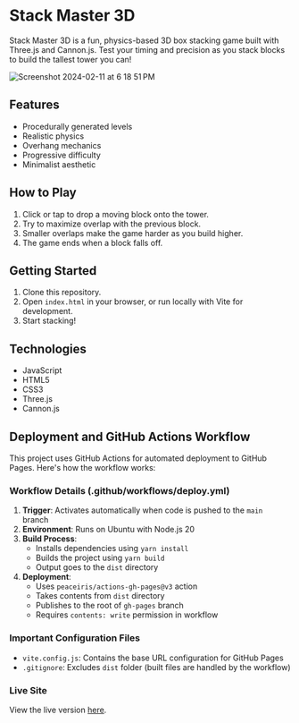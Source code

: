 <!-- @format -->

# Stack Master 3D

Stack Master 3D is a fun, physics-based 3D box stacking game built with Three.js and Cannon.js. Test your timing and precision as you stack blocks to build the tallest tower you can!

![Screenshot 2024-02-11 at 6 18 51 PM](https://github.com/IbkEhinmowo/StackGame/assets/142057631/a51898cb-a185-4e00-ac38-7483d1585587)

## Features

- Procedurally generated levels
- Realistic physics
- Overhang mechanics
- Progressive difficulty
- Minimalist aesthetic

## How to Play

1. Click or tap to drop a moving block onto the tower.
2. Try to maximize overlap with the previous block.
3. Smaller overlaps make the game harder as you build higher.
4. The game ends when a block falls off.

## Getting Started

1. Clone this repository.
2. Open `index.html` in your browser, or run locally with Vite for development.
3. Start stacking!

## Technologies

- JavaScript
- HTML5
- CSS3
- Three.js
- Cannon.js

## Deployment and GitHub Actions Workflow

This project uses GitHub Actions for automated deployment to GitHub Pages. Here's how the workflow works:

### Workflow Details (.github/workflows/deploy.yml)

1. **Trigger**: Activates automatically when code is pushed to the `main` branch
2. **Environment**: Runs on Ubuntu with Node.js 20
3. **Build Process**:
   - Installs dependencies using `yarn install`
   - Builds the project using `yarn build`
   - Output goes to the `dist` directory
4. **Deployment**:
   - Uses `peaceiris/actions-gh-pages@v3` action
   - Takes contents from `dist` directory
   - Publishes to the root of `gh-pages` branch
   - Requires `contents: write` permission in workflow

### Important Configuration Files

- `vite.config.js`: Contains the base URL configuration for GitHub Pages
- `.gitignore`: Excludes `dist` folder (built files are handled by the workflow)

### Live Site

View the live version [here](https://IbkEhinmowo.github.io/StackGame).
